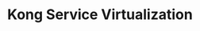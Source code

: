 ---
title: 'Kong Service Virtualization'
name: 'Kong Service Virtualization'

content_type: plugin

publisher: optum
description: "Mock virtual API request and response pairs through Kong Gateway"


products:
    - gateway

works_on:
    - on-prem

min_version:
    gateway: '3.4'

# on_prem:
#   - hybrid
#   - db-less
#   - traditional
# konnect_deployments:
#   - hybrid
#   - cloud-gateways
#   - serverless

third_party: true

support_url: https://github.com/Optum/kong-service-virtualization/issues

source_code_url: https://github.com/Optum/kong-service-virtualization

license_type: Apache-2.0

icon: kong-service-virtualization.png

search_aliases:
  - optum
---